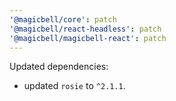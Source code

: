 ```yaml
---
'@magicbell/core': patch
'@magicbell/react-headless': patch
'@magicbell/magicbell-react': patch
---
```


Updated dependencies:

- updated `rosie` to `^2.1.1`.
